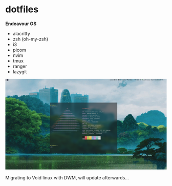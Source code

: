 # dotfiles
**Endeavour OS**
+ alacritty
+ zsh (oh-my-zsh)
+ i3
+ picom
+ nvim
+ tmux
+ ranger
+ lazygit

![rice](example.png)

Migrating to Void linux with DWM, will update afterwards...
